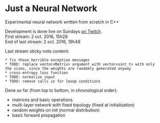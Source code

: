 # Just a Neural Network
Experimental neural network written from scratch in C++
 
Development is done live on Sundays [on Twitch](https://www.twitch.tv/nuclearcoder).  
First stream: 2 oct. 2016, 15h28  
End of last stream: 2 oct. 2016, 19h48  

Last stream sticky note content:
```
* fix those horrible exception messages
* TODO: replace vector<Matrix> argument with vector<uint_t> with only the sizes, since the weights are randomly generated anyway
* cross-entropy loss function
* TODO: normalize input
* TODO: remove calls in for looop conditions
```

Done so far (from top to bottom, in chronological order):
* matrices and basic operations
* multi-layer network with fixed topology (fixed at initialisation)
* random weights on init (normal distribution)
* basic forward propagation

